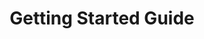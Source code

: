 ---
layout: redirect
title: Getting Started Guide
parent: REST (v2)
grand_parent: API
permalink: /api/rest/v2/getting_started
redirect: /api/rest/v2/index.html
published: true 
---